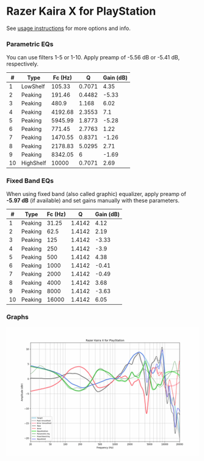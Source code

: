 # Razer Kaira X for PlayStation
See [usage instructions](https://github.com/jaakkopasanen/AutoEq#usage) for more options and info.

### Parametric EQs
You can use filters 1-5 or 1-10. Apply preamp of -5.56 dB or -5.41 dB, respectively.

|   # | Type      |   Fc (Hz) |      Q |   Gain (dB) |
|-----|-----------|-----------|--------|-------------|
|   1 | LowShelf  |    105.33 | 0.7071 |        4.35 |
|   2 | Peaking   |    191.46 | 0.4482 |       -5.33 |
|   3 | Peaking   |    480.9  | 1.168  |        6.02 |
|   4 | Peaking   |   4192.68 | 2.3553 |        7.1  |
|   5 | Peaking   |   5945.99 | 1.8773 |       -5.28 |
|   6 | Peaking   |    771.45 | 2.7763 |        1.22 |
|   7 | Peaking   |   1470.55 | 0.8371 |       -1.26 |
|   8 | Peaking   |   2178.83 | 5.0295 |        2.71 |
|   9 | Peaking   |   8342.05 | 6      |       -1.69 |
|  10 | HighShelf |  10000    | 0.7071 |        2.69 |

### Fixed Band EQs
When using fixed band (also called graphic) equalizer, apply preamp of **-5.97 dB** (if available) and set gains manually with these parameters.

|   # | Type    |   Fc (Hz) |      Q |   Gain (dB) |
|-----|---------|-----------|--------|-------------|
|   1 | Peaking |     31.25 | 1.4142 |        4.12 |
|   2 | Peaking |     62.5  | 1.4142 |        2.19 |
|   3 | Peaking |    125    | 1.4142 |       -3.33 |
|   4 | Peaking |    250    | 1.4142 |       -3.9  |
|   5 | Peaking |    500    | 1.4142 |        4.38 |
|   6 | Peaking |   1000    | 1.4142 |       -0.41 |
|   7 | Peaking |   2000    | 1.4142 |       -0.49 |
|   8 | Peaking |   4000    | 1.4142 |        3.68 |
|   9 | Peaking |   8000    | 1.4142 |       -3.63 |
|  10 | Peaking |  16000    | 1.4142 |        6.05 |

### Graphs
![](./Razer%20Kaira%20X%20for%20PlayStation.png)
